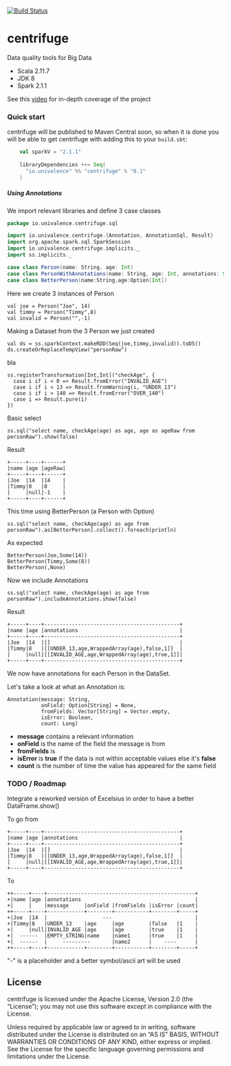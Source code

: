 [![Build Status](https://travis-ci.org/UNIVALENCE/centrifuge.png?branch=master)](https://travis-ci.org/UNIVALENCE/centrifuge)
# centrifuge
Data quality tools for Big Data

* Scala 2.11.7
* JDK 8
* Spark 2.1.1

See this [video](https://www.youtube.com/watch?v=t24sUF2zWLY) for in-depth coverage of the project

### Quick start
centrifuge will be published to Maven Central soon, so when it is done you will be able to get centrifuge with adding this to your `build.sbt`:
    
```scala    
    val sparkV = "2.1.1"
    
    libraryDependencies ++= Seq(
      "io.univalence" %% "centrifuge" % "0.1"
    )
```   
 
##### Using Annotations
We import relevant libraries and define 3 case classes

```scala
package io.univalence.centrifuge.sql

import io.univalence.centrifuge.{Annotation, AnnotationSql, Result}
import org.apache.spark.sql.SparkSession
import io.univalence.centrifuge.implicits._
import ss.implicits._

case class Person(name: String, age: Int)
case class PersonWithAnnotations(name: String, age: Int, annotations: Seq[Annotation])
case class BetterPerson(name:String,age:Option[Int])
```

Here we create 3 instances of Person

    val joe = Person("Joe", 14)
    val timmy = Person("Timmy",8)
    val invalid = Person("",-1)    

Making a Dataset from the 3 Person we just created

    val ds = ss.sparkContext.makeRDD(Seq(joe,timmy,invalid)).toDS()
    ds.createOrReplaceTempView("personRaw")
    
bla
    
    ss.registerTransformation[Int,Int]("checkAge", {
      case i if i < 0 => Result.fromError("INVALID_AGE")
      case i if i < 13 => Result.fromWarning(i, "UNDER_13")
      case i if i > 140 => Result.fromError("OVER_140")
      case i => Result.pure(i)
    })
  
Basic select
    
    ss.sql("select name, checkAge(age) as age, age as ageRaw from personRaw").show(false)

Result

    +-----+----+------+
    |name |age |ageRaw|
    +-----+----+------+
    |Joe  |14  |14    |
    |Timmy|8   |8     |
    |     |null|-1    |
    +-----+----+------+ 

This time using BetterPerson (a Person with Option)

    ss.sql("select name, checkAge(age) as age from personRaw").as[BetterPerson].collect().foreach(println)
    
As expected
    
    BetterPerson(Joe,Some(14))
    BetterPerson(Timmy,Some(8))
    BetterPerson(,None)
    
Now we include Annotations

    ss.sql("select name, checkAge(age) as age from personRaw").includeAnnotations.show(false)
    
Result

    +-----+----+--------------------------------------------+
    |name |age |annotations                                 |
    +-----+----+--------------------------------------------+
    |Joe  |14  |[]                                          |
    |Timmy|8   |[[UNDER_13,age,WrappedArray(age),false,1]]  |
    |     |null|[[INVALID_AGE,age,WrappedArray(age),true,1]]|
    +-----+----+--------------------------------------------+

We now have annotations for each Person in the DataSet.

Let's take a look at what an Annotation is:

    Annotation(message: String,
               onField: Option[String] = None,
               fromFields: Vector[String] = Vector.empty,
               isError: Boolean,
               count: Long)
* **message** contains a relevant information
* **onField** is the name of the field the message is from
* **fromFields** is
* **isError** is **true** if the data is not within acceptable values else it's **false**
* **count** is the number of time the value has appeared for the same field

### TODO / Roadmap
Integrate a reworked version of Excelsius in order to have a better DataFrame.show()

To go from 

    +-----+----+--------------------------------------------+
    |name |age |annotations                                 |
    +-----+----+--------------------------------------------+
    |Joe  |14  |[]                                          |
    |Timmy|8   |[[UNDER_13,age,WrappedArray(age),false,1]]  |
    |     |null|[[INVALID_AGE,age,WrappedArray(age),true,1]]|
    +-----+----+--------------------------------------------+

To

    ++-----+----+------------------------------------------------+
    +|name |age |annotations                                     |
    +|     |    |message     |onField |fromFields |isError |count|
    ++-----+----+------------+--------+-----------+--------+-----+
    +|Joe  |14  |                  ---                           |
    +|Timmy|8   |UNDER_13    |age     |age        |false   |1    |
    +|     |null|INVALID_AGE |age     |age        |true    |1    |
    +|  ------  |EMPTY_STRING|name    |name1      |true    |1    |
    +|  ------  |     ---------       |name2      |    ----      |
    ++-----+----+------------+--------+-----------+--------+-----+

"-" is a placeholder and a better symbol/ascii art will be used
## License
centrifuge is licensed under the Apache License, Version 2.0 (the “License”); you may not use this software except in compliance with the License.

Unless required by applicable law or agreed to in writing, software distributed under the License is distributed on an “AS IS” BASIS, WITHOUT WARRANTIES OR CONDITIONS OF ANY KIND, either express or implied. See the License for the specific language governing permissions and limitations under the License.
